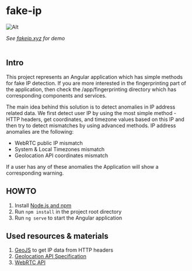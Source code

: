 # **fake-ip**
![Alt](../fake-ip/src/assets/logo_x4.png "Title")

*See [fakeip.xyz][2] for demo*
<br><br>

## **Intro**
This project represents an Angular application which has simple methods for fake IP detection. If you are more interested in the fingerprinting part of the application, then check the /app/fingerprinting directory which has corresponding components and services.

The main idea behind this solution is to detect anomalies in IP address related data. We first detect user IP by using the most simple method - HTTP headers, get coordinates, and timezone values based on this IP and then try to detect mismatches by using advanced methods. IP address anomalies are the following:
- WebRTC public IP mismatch
- System & Local Timezones mismatch
- Geolocation API coordinates mismatch

If a user has any of these anomalies the Application will show a corresponding warning.

## **HOWTO**
1. Install [Node.js and npm][1]
2. Run `npm install` in the project root directory
3. Run `ng serve` to start the Angular application


## **Used resources & materials**
1. [GeoJS][3] to get IP data from HTTP headers
2. [Geolocation API Specification][4]
3. [WebRTC API][5]




[1]: https://nodejs.org/en/download/
[2]: https://fakeip.xyz/
[3]: https://www.geojs.io/
[4]: https://w3c.github.io/geolocation-api/
[5]: https://developer.mozilla.org/en-US/docs/Web/API/WebRTC_API